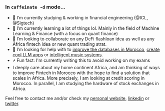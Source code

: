 ###  In `caffeinate -d` mode...

- 🔭 I’m currently studying & working in financial engineering (@ICL, @Sigtech)
- 🌱 I’m currently learning a lot of things lol. Mainly in the field of Machine Learning & Finance (with a focus on quant finance)
- 👯 I’m looking to collaborate on any DeFi flashloan idea as well as any Africa fintech idea or new quant trading strat.
- 🤔 I’m looking for help with to [improve the databases in Morocco](https://github.com/milas-melt/Moroccan-Databases), [create cool LLM apps](https://github.com/milas-melt/multi-character-AI-bot) or [intelligent music systems](https://github.com/milas-melt/dj_station).
- ⚡ Fun fact: I'm currently writing this to avoid working on my exams
- I deeply care about my home continent Africa, and am thinking of ways to improve Fintech in Morocco with the hope to find a solution that scales in Africa. More precisely, I am looking at credit scoring in Morocco. In parallel, I am studying the hardware of stock exchanges in Africa.

Feel free to contact me and/or check my [personal website](http://www.salimtlemcani.com/), [linkedin](https://www.linkedin.com/in/salim-tlem%C3%A7ani-770858148/) or [twitter](https://twitter.com/salim_tlem).
